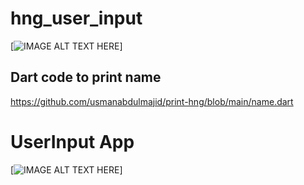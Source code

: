 # hng_user_input

[![IMAGE ALT TEXT HERE](https://miro.medium.com/max/1024/1*N6Gfu_nw0v-oljFOlj4nYA.png)]
## Dart code to print name
https://github.com/usmanabdulmajid/print-hng/blob/main/name.dart

# UserInput App

[![IMAGE ALT TEXT HERE](https://j.gifs.com/r22Jok.gif)]
